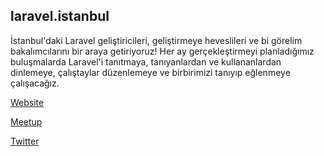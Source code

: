 ## laravel.istanbul

İstanbul'daki Laravel geliştiricileri, geliştirmeye heveslileri ve bi görelim bakalımcılarını bir araya getiriyoruz!
Her ay gerçekleştirmeyi planladığımız buluşmalarda Laravel'i tanıtmaya, tanıyanlardan ve kullananlardan dinlemeye, çalıştaylar düzenlemeye ve birbirimizi tanıyıp eğlenmeye çalışacağız.

[Website](http://laravel.istanbul/)

[Meetup](https://www.meetup.com/laravelistanbul/)

[Twitter](https://twitter.com/laravelistanbul)
